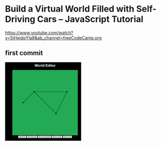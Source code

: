 # Build a Virtual World Filled with Self-Driving Cars – JavaScript Tutorial
https://www.youtube.com/watch?v=5iHejdqYIa8&ab_channel=freeCodeCamp.org


## first commit
<img src='./docs/firstCommit.png' alt='Screenshot' width='250px' heigth='250px' />
